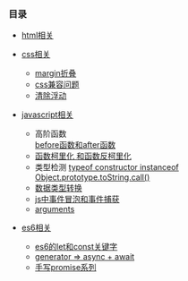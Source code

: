 ### 目录
- [html相关](html)
- [css相关](css)
    - [margin折叠](margin)
    - [css兼容问题](compatible)
    - [清除浮动](clear)
- [javascript相关](javascript)
    -  高阶函数  
   [before函数和after函数](higherFunction)
    - [函数柯里化 和函数反柯里化](currying)
    - 类型检测 
    [typeof  constructor  instanceof   Object.prototype.toString.call()](typeDetection)  
    - [数据类型转换](dataConversion)
    - [js中事件冒泡和事件捕获](event)  
    - [arguments](arguments) 

- [es6相关](es6)
    - [es6的let和const关键字](mainKeyword)   
    - [generator => async + await](asynchronous)   
    - [手写promise系列](promise)